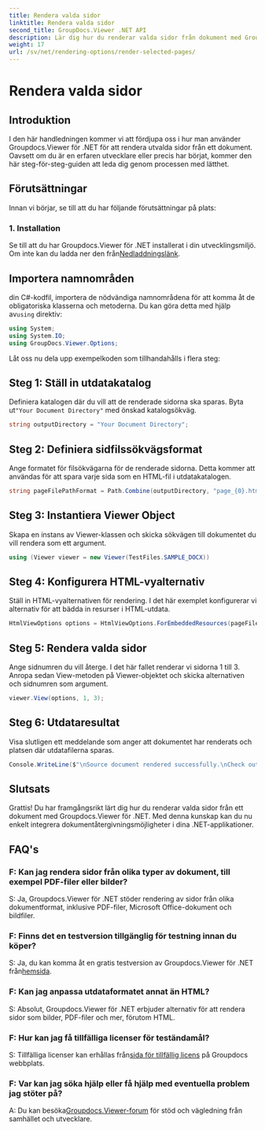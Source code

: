 ```yaml
---
title: Rendera valda sidor
linktitle: Rendera valda sidor
second_title: GroupDocs.Viewer .NET API
description: Lär dig hur du renderar valda sidor från dokument med Groupdocs.Viewer för .NET. Steg-för-steg handledning med kodexempel ingår.
weight: 17
url: /sv/net/rendering-options/render-selected-pages/
---
```


# Rendera valda sidor

## Introduktion

I den här handledningen kommer vi att fördjupa oss i hur man använder Groupdocs.Viewer för .NET för att rendera utvalda sidor från ett dokument. Oavsett om du är en erfaren utvecklare eller precis har börjat, kommer den här steg-för-steg-guiden att leda dig genom processen med lätthet.

## Förutsättningar

Innan vi börjar, se till att du har följande förutsättningar på plats:

### 1. Installation

 Se till att du har Groupdocs.Viewer för .NET installerat i din utvecklingsmiljö. Om inte kan du ladda ner den från[Nedladdningslänk](https://releases.groupdocs.com/viewer/net/).

## Importera namnområden

 din C#-kodfil, importera de nödvändiga namnområdena för att komma åt de obligatoriska klasserna och metoderna. Du kan göra detta med hjälp av`using` direktiv:

```csharp
using System;
using System.IO;
using GroupDocs.Viewer.Options;
```

Låt oss nu dela upp exempelkoden som tillhandahålls i flera steg:

## Steg 1: Ställ in utdatakatalog

 Definiera katalogen där du vill att de renderade sidorna ska sparas. Byta ut`"Your Document Directory"` med önskad katalogsökväg.

```csharp
string outputDirectory = "Your Document Directory";
```

## Steg 2: Definiera sidfilssökvägsformat

Ange formatet för filsökvägarna för de renderade sidorna. Detta kommer att användas för att spara varje sida som en HTML-fil i utdatakatalogen.

```csharp
string pageFilePathFormat = Path.Combine(outputDirectory, "page_{0}.html");
```

## Steg 3: Instantiera Viewer Object

Skapa en instans av Viewer-klassen och skicka sökvägen till dokumentet du vill rendera som ett argument.

```csharp
using (Viewer viewer = new Viewer(TestFiles.SAMPLE_DOCX))
```

## Steg 4: Konfigurera HTML-vyalternativ

Ställ in HTML-vyalternativen för rendering. I det här exemplet konfigurerar vi alternativ för att bädda in resurser i HTML-utdata.

```csharp
HtmlViewOptions options = HtmlViewOptions.ForEmbeddedResources(pageFilePathFormat);
```

## Steg 5: Rendera valda sidor

Ange sidnumren du vill återge. I det här fallet renderar vi sidorna 1 till 3. Anropa sedan View-metoden på Viewer-objektet och skicka alternativen och sidnumren som argument.

```csharp
viewer.View(options, 1, 3);
```

## Steg 6: Utdataresultat

Visa slutligen ett meddelande som anger att dokumentet har renderats och platsen där utdatafilerna sparas.

```csharp
Console.WriteLine($"\nSource document rendered successfully.\nCheck output in {outputDirectory}.");
```

## Slutsats

Grattis! Du har framgångsrikt lärt dig hur du renderar valda sidor från ett dokument med Groupdocs.Viewer för .NET. Med denna kunskap kan du nu enkelt integrera dokumentåtergivningsmöjligheter i dina .NET-applikationer.

## FAQ's

### F: Kan jag rendera sidor från olika typer av dokument, till exempel PDF-filer eller bilder?

S: Ja, Groupdocs.Viewer för .NET stöder rendering av sidor från olika dokumentformat, inklusive PDF-filer, Microsoft Office-dokument och bildfiler.

### F: Finns det en testversion tillgänglig för testning innan du köper?

 S: Ja, du kan komma åt en gratis testversion av Groupdocs.Viewer för .NET från[hemsida](https://releases.groupdocs.com/).

### F: Kan jag anpassa utdataformatet annat än HTML?

S: Absolut, Groupdocs.Viewer för .NET erbjuder alternativ för att rendera sidor som bilder, PDF-filer och mer, förutom HTML.

### F: Hur kan jag få tillfälliga licenser för teständamål?

S: Tillfälliga licenser kan erhållas från[sida för tillfällig licens](https://purchase.groupdocs.com/temporary-license/) på Groupdocs webbplats.

### F: Var kan jag söka hjälp eller få hjälp med eventuella problem jag stöter på?

 A: Du kan besöka[Groupdocs.Viewer-forum](https://forum.groupdocs.com/c/viewer/9) för stöd och vägledning från samhället och utvecklare.